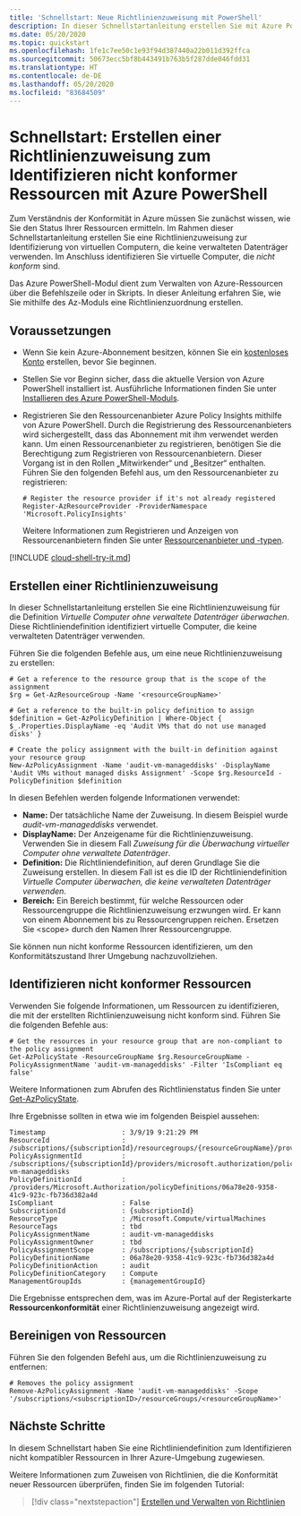 ```yaml
---
title: 'Schnellstart: Neue Richtlinienzuweisung mit PowerShell'
description: In dieser Schnellstartanleitung erstellen Sie mit Azure PowerShell eine Azure Policy-Zuweisung zum Identifizieren nicht konformer Ressourcen.
ms.date: 05/20/2020
ms.topic: quickstart
ms.openlocfilehash: 1fe1c7ee50c1e93f94d387440a22b011d392ffca
ms.sourcegitcommit: 50673ecc5bf8b443491b763b5f287dde046fdd31
ms.translationtype: HT
ms.contentlocale: de-DE
ms.lasthandoff: 05/20/2020
ms.locfileid: "83684509"
---
```

# <a name="quickstart-create-a-policy-assignment-to-identify-non-compliant-resources-using-azure-powershell"></a>Schnellstart: Erstellen einer Richtlinienzuweisung zum Identifizieren nicht konformer Ressourcen mit Azure PowerShell

Zum Verständnis der Konformität in Azure müssen Sie zunächst wissen, wie Sie den Status Ihrer Ressourcen ermitteln. Im Rahmen dieser Schnellstartanleitung erstellen Sie eine Richtlinienzuweisung zur Identifizierung von virtuellen Computern, die keine verwalteten Datenträger verwenden. Im Anschluss identifizieren Sie virtuelle Computer, die _nicht konform_ sind.

Das Azure PowerShell-Modul dient zum Verwalten von Azure-Ressourcen über die Befehlszeile oder in Skripts.
In dieser Anleitung erfahren Sie, wie Sie mithilfe des Az-Moduls eine Richtlinienzuordnung erstellen.

## <a name="prerequisites"></a>Voraussetzungen

- Wenn Sie kein Azure-Abonnement besitzen, können Sie ein [kostenloses Konto](https://azure.microsoft.com/free/) erstellen, bevor Sie beginnen.

- Stellen Sie vor Beginn sicher, dass die aktuelle Version von Azure PowerShell installiert ist. Ausführliche Informationen finden Sie unter [Installieren des Azure PowerShell-Moduls](/powershell/azure/install-az-ps).

- Registrieren Sie den Ressourcenanbieter Azure Policy Insights mithilfe von Azure PowerShell. Durch die Registrierung des Ressourcenanbieters wird sichergestellt, dass das Abonnement mit ihm verwendet werden kann. Um einen Ressourcenanbieter zu registrieren, benötigen Sie die Berechtigung zum Registrieren von Ressourcenanbietern. Dieser Vorgang ist in den Rollen „Mitwirkender“ und „Besitzer“ enthalten. Führen Sie den folgenden Befehl aus, um den Ressourcenanbieter zu registrieren:

  ```azurepowershell-interactive
  # Register the resource provider if it's not already registered
  Register-AzResourceProvider -ProviderNamespace 'Microsoft.PolicyInsights'
  ```

  Weitere Informationen zum Registrieren und Anzeigen von Ressourcenanbietern finden Sie unter [Ressourcenanbieter und -typen](../../azure-resource-manager/management/resource-providers-and-types.md).

[!INCLUDE [cloud-shell-try-it.md](../../../includes/cloud-shell-try-it.md)]

## <a name="create-a-policy-assignment"></a>Erstellen einer Richtlinienzuweisung

In dieser Schnellstartanleitung erstellen Sie eine Richtlinienzuweisung für die Definition _Virtuelle Computer ohne verwaltete Datenträger überwachen_. Diese Richtliniendefinition identifiziert virtuelle Computer, die keine verwalteten Datenträger verwenden.

Führen Sie die folgenden Befehle aus, um eine neue Richtlinienzuweisung zu erstellen:

```azurepowershell-interactive
# Get a reference to the resource group that is the scope of the assignment
$rg = Get-AzResourceGroup -Name '<resourceGroupName>'

# Get a reference to the built-in policy definition to assign
$definition = Get-AzPolicyDefinition | Where-Object { $_.Properties.DisplayName -eq 'Audit VMs that do not use managed disks' }

# Create the policy assignment with the built-in definition against your resource group
New-AzPolicyAssignment -Name 'audit-vm-manageddisks' -DisplayName 'Audit VMs without managed disks Assignment' -Scope $rg.ResourceId -PolicyDefinition $definition
```

In diesen Befehlen werden folgende Informationen verwendet:

- **Name:** Der tatsächliche Name der Zuweisung. In diesem Beispiel wurde _audit-vm-manageddisks_ verwendet.
- **DisplayName:** Der Anzeigename für die Richtlinienzuweisung. Verwenden Sie in diesem Fall _Zuweisung für die Überwachung virtueller Computer ohne verwaltete Datenträger_.
- **Definition:** Die Richtliniendefinition, auf deren Grundlage Sie die Zuweisung erstellen. In diesem Fall ist es die ID der Richtliniendefinition _Virtuelle Computer überwachen, die keine verwalteten Datenträger verwenden_.
- **Bereich:** Ein Bereich bestimmt, für welche Ressourcen oder Ressourcengruppe die Richtlinienzuweisung erzwungen wird. Er kann von einem Abonnement bis zu Ressourcengruppen reichen. Ersetzen Sie &lt;scope&gt; durch den Namen Ihrer Ressourcengruppe.

Sie können nun nicht konforme Ressourcen identifizieren, um den Konformitätszustand Ihrer Umgebung nachzuvollziehen.

## <a name="identify-non-compliant-resources"></a>Identifizieren nicht konformer Ressourcen

Verwenden Sie folgende Informationen, um Ressourcen zu identifizieren, die mit der erstellten Richtlinienzuweisung nicht konform sind. Führen Sie die folgenden Befehle aus:

```azurepowershell-interactive
# Get the resources in your resource group that are non-compliant to the policy assignment
Get-AzPolicyState -ResourceGroupName $rg.ResourceGroupName -PolicyAssignmentName 'audit-vm-manageddisks' -Filter 'IsCompliant eq false'
```

Weitere Informationen zum Abrufen des Richtlinienstatus finden Sie unter [Get-AzPolicyState](/powershell/module/az.policyinsights/Get-AzPolicyState).

Ihre Ergebnisse sollten in etwa wie im folgenden Beispiel aussehen:

```output
Timestamp                   : 3/9/19 9:21:29 PM
ResourceId                  : /subscriptions/{subscriptionId}/resourcegroups/{resourceGroupName}/providers/Microsoft.Compute/virtualMachines/{vmId}
PolicyAssignmentId          : /subscriptions/{subscriptionId}/providers/microsoft.authorization/policyassignments/audit-vm-manageddisks
PolicyDefinitionId          : /providers/Microsoft.Authorization/policyDefinitions/06a78e20-9358-41c9-923c-fb736d382a4d
IsCompliant                 : False
SubscriptionId              : {subscriptionId}
ResourceType                : /Microsoft.Compute/virtualMachines
ResourceTags                : tbd
PolicyAssignmentName        : audit-vm-manageddisks
PolicyAssignmentOwner       : tbd
PolicyAssignmentScope       : /subscriptions/{subscriptionId}
PolicyDefinitionName        : 06a78e20-9358-41c9-923c-fb736d382a4d
PolicyDefinitionAction      : audit
PolicyDefinitionCategory    : Compute
ManagementGroupIds          : {managementGroupId}
```

Die Ergebnisse entsprechen dem, was im Azure-Portal auf der Registerkarte **Ressourcenkonformität** einer Richtlinienzuweisung angezeigt wird.

## <a name="clean-up-resources"></a>Bereinigen von Ressourcen

Führen Sie den folgenden Befehl aus, um die Richtlinienzuweisung zu entfernen:

```azurepowershell-interactive
# Removes the policy assignment
Remove-AzPolicyAssignment -Name 'audit-vm-manageddisks' -Scope '/subscriptions/<subscriptionID>/resourceGroups/<resourceGroupName>'
```

## <a name="next-steps"></a>Nächste Schritte

In diesem Schnellstart haben Sie eine Richtliniendefinition zum Identifizieren nicht kompatibler Ressourcen in Ihrer Azure-Umgebung zugewiesen.

Weitere Informationen zum Zuweisen von Richtlinien, die die Konformität neuer Ressourcen überprüfen, finden Sie im folgenden Tutorial:

> [!div class="nextstepaction"]
> [Erstellen und Verwalten von Richtlinien](./tutorials/create-and-manage.md)